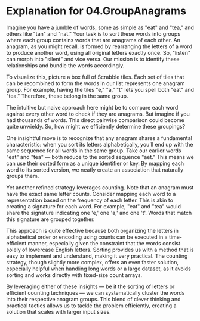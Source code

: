 # Explanation for 04.GroupAnagrams

Imagine you have a jumble of words, some as simple as "eat" and "tea," and others like "tan" and "nat." Your task is to sort these words into groups where each group contains words that are anagrams of each other. An anagram, as you might recall, is formed by rearranging the letters of a word to produce another word, using all original letters exactly once. So, "listen" can morph into "silent" and vice versa. Our mission is to identify these relationships and bundle the words accordingly.

To visualize this, picture a box full of Scrabble tiles. Each set of tiles that can be recombined to form the words in our list represents one anagram group. For example, having the tiles "e," "a," "t" lets you spell both "eat" and "tea." Therefore, these belong in the same group.

The intuitive but naive approach here might be to compare each word against every other word to check if they are anagrams. But imagine if you had thousands of words. This direct pairwise comparison could become quite unwieldy. So, how might we efficiently determine these groupings?

One insightful move is to recognize that any anagram shares a fundamental characteristic: when you sort its letters alphabetically, you’ll end up with the same sequence for all words in the same group. Take our earlier words "eat" and "tea" — both reduce to the sorted sequence "aet." This means we can use their sorted form as a unique identifier or key. By mapping each word to its sorted version, we neatly create an association that naturally groups them.

Yet another refined strategy leverages counting. Note that an anagram must have the exact same letter counts. Consider mapping each word to a representation based on the frequency of each letter. This is akin to creating a signature for each word. For example, "eat" and "tea" would share the signature indicating one 'e,' one 'a,' and one 't'. Words that match this signature are grouped together.

This approach is quite effective because both organizing the letters in alphabetical order or encoding using counts can be executed in a time-efficient manner, especially given the constraint that the words consist solely of lowercase English letters. Sorting provides us with a method that is easy to implement and understand, making it very practical. The counting strategy, though slightly more complex, offers an even faster solution, especially helpful when handling long words or a large dataset, as it avoids sorting and works directly with fixed-size count arrays.

By leveraging either of these insights — be it the sorting of letters or efficient counting techniques — we can systematically cluster the words into their respective anagram groups. This blend of clever thinking and practical tactics allows us to tackle the problem efficiently, creating a solution that scales with larger input sizes.